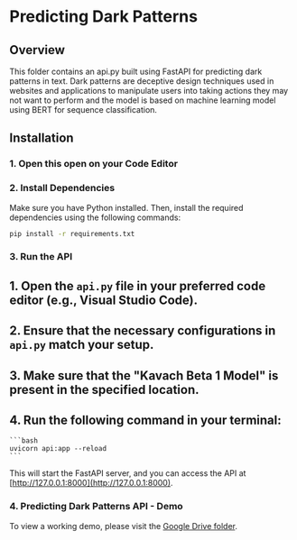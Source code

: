 # Predicting Dark Patterns

## Overview

This folder contains an api.py built using FastAPI for predicting dark patterns in text. Dark patterns are deceptive design techniques used in websites and applications to manipulate users into taking actions they may not want to perform and the model is based on machine learning model using BERT for sequence classification.

## Installation

### 1. Open this open on your Code Editor

### 2. Install Dependencies
Make sure you have Python installed. Then, install the required dependencies using the following commands:

```bash
pip install -r requirements.txt
```
### 3. Run the API

## 1. Open the `api.py` file in your preferred code editor (e.g., Visual Studio Code).

## 2. Ensure that the necessary configurations in `api.py` match your setup.

## 3. Make sure that the "Kavach Beta 1 Model" is present in the specified location.

## 4. Run the following command in your terminal:

    ```bash
    uvicorn api:app --reload
    ```

   This will start the FastAPI server, and you can access the API at [http://127.0.0.1:8000](http://127.0.0.1:8000).
   
### 4. Predicting Dark Patterns API - Demo

To view a working demo, please visit the [Google Drive folder](https://drive.google.com/file/d/1C3ite1ccHcss9Qbj1SWMIIuTqAshWfjU/view?usp=drive_link).



